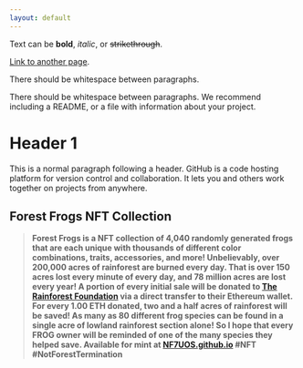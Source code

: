 ```yaml
---
layout: default
---
```


Text can be **bold**, _italic_, or ~~strikethrough~~.

[Link to another page](./another-page.html).

There should be whitespace between paragraphs.

There should be whitespace between paragraphs. We recommend including a README, or a file with information about your project.

# Header 1

This is a normal paragraph following a header. GitHub is a code hosting platform for version control and collaboration. It lets you and others work together on projects from anywhere.

## Forest Frogs NFT Collection

> **Forest Frogs is a NFT collection of 4,040 randomly generated frogs that are each unique with thousands of different color combinations, traits, accessories, and more! Unbelievably,
> over 200,000 acres of rainforest are burned every day. That is over 150 acres lost every minute of every day, and 78 million acres are lost every year! A portion of every initial
> sale will be donated to [The Rainforest Foundation](https://rainforestfoundation.org/) via a direct transfer to their Ethereum wallet. For every 1.00 ETH donated, two and a half
> acres of rainforest will be saved! As many as 80 different frog species can be found in a single acre of lowland rainforest section alone! So I hope that every FROG owner will be
> reminded of one of the many species they helped save. Available for mint at [NF7UOS.github.io](htttps://NF7UOS.github.io) #NFT #NotForestTermination**

```js
```